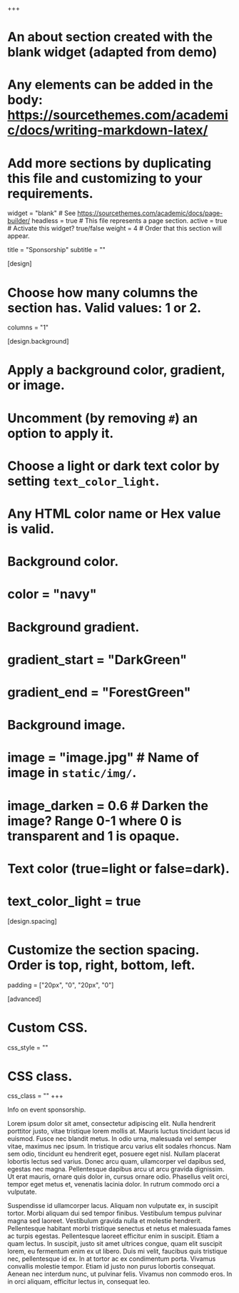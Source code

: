 +++
# An about section created with the blank widget (adapted from demo)
# Any elements can be added in the body: https://sourcethemes.com/academic/docs/writing-markdown-latex/
# Add more sections by duplicating this file and customizing to your requirements.

widget = "blank"  # See https://sourcethemes.com/academic/docs/page-builder/
headless = true  # This file represents a page section.
active = true  # Activate this widget? true/false
weight = 4  # Order that this section will appear.

title = "Sponsorship"
subtitle = ""

[design]
  # Choose how many columns the section has. Valid values: 1 or 2.
  columns = "1"

[design.background]
  # Apply a background color, gradient, or image.
  #   Uncomment (by removing `#`) an option to apply it.
  #   Choose a light or dark text color by setting `text_color_light`.
  #   Any HTML color name or Hex value is valid.

  # Background color.
  # color = "navy"

  # Background gradient.
  # gradient_start = "DarkGreen"
  # gradient_end = "ForestGreen"

  # Background image.
  # image = "image.jpg"  # Name of image in `static/img/`.
  # image_darken = 0.6  # Darken the image? Range 0-1 where 0 is transparent and 1 is opaque.

  # Text color (true=light or false=dark).
  # text_color_light = true

[design.spacing]
  # Customize the section spacing. Order is top, right, bottom, left.
  padding = ["20px", "0", "20px", "0"]

[advanced]
 # Custom CSS.
 css_style = ""

 # CSS class.
 css_class = ""
+++

Info on event sponsorship.

Lorem ipsum dolor sit amet, consectetur adipiscing elit. Nulla hendrerit porttitor justo, vitae tristique lorem mollis at. Mauris luctus tincidunt lacus id euismod. Fusce nec blandit metus. In odio urna, malesuada vel semper vitae, maximus nec ipsum. In tristique arcu varius elit sodales rhoncus. Nam sem odio, tincidunt eu hendrerit eget, posuere eget nisl. Nullam placerat lobortis lectus sed varius. Donec arcu quam, ullamcorper vel dapibus sed, egestas nec magna. Pellentesque dapibus arcu ut arcu gravida dignissim. Ut erat mauris, ornare quis dolor in, cursus ornare odio. Phasellus velit orci, tempor eget metus et, venenatis lacinia dolor. In rutrum commodo orci a vulputate.

Suspendisse id ullamcorper lacus. Aliquam non vulputate ex, in suscipit tortor. Morbi aliquam dui sed tempor finibus. Vestibulum tempus pulvinar magna sed laoreet. Vestibulum gravida nulla et molestie hendrerit. Pellentesque habitant morbi tristique senectus et netus et malesuada fames ac turpis egestas. Pellentesque laoreet efficitur enim in suscipit. Etiam a quam lectus. In suscipit, justo sit amet ultrices congue, quam elit suscipit lorem, eu fermentum enim ex ut libero. Duis mi velit, faucibus quis tristique nec, pellentesque id ex. In at tortor ac ex condimentum porta. Vivamus convallis molestie tempor. Etiam id justo non purus lobortis consequat. Aenean nec interdum nunc, ut pulvinar felis. Vivamus non commodo eros. In in orci aliquam, efficitur lectus in, consequat leo.
